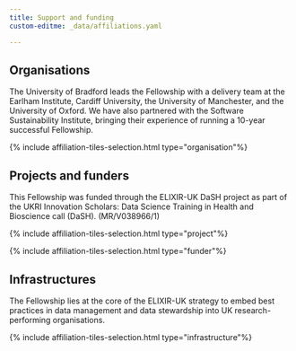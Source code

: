 ```yaml
---
title: Support and funding
custom-editme: _data/affiliations.yaml

---
```


## Organisations

The University of Bradford leads the Fellowship with a delivery team at the Earlham Institute, Cardiff University, the University of Manchester, and the University of Oxford.
We have also partnered with the Software Sustainability Institute, bringing their experience of running a 10-year successful Fellowship.

{% include affiliation-tiles-selection.html type="organisation"%}

## Projects and funders

This Fellowship was funded through the ELIXIR-UK DaSH project as part of the UKRI Innovation Scholars: Data Science Training in Health and Bioscience call (DaSH). (MR/V038966/1)

{% include affiliation-tiles-selection.html type="project"%}

{% include affiliation-tiles-selection.html type="funder"%}

## Infrastructures

The Fellowship lies at the core of the ELIXIR-UK strategy to embed best practices in data management and data stewardship into UK research-performing organisations.

{% include affiliation-tiles-selection.html type="infrastructure"%}
